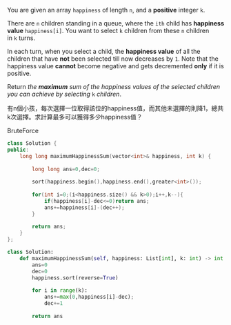 You are given an array `happiness` of length `n`, and a **positive** integer `k`.

There are `n` children standing in a queue, where the `ith` child has **happiness value** `happiness[i]`. You want to select `k` children from these `n` children in `k` turns.

In each turn, when you select a child, the **happiness value** of all the children that have **not** been selected till now decreases by `1`. Note that the happiness value **cannot** become negative and gets decremented **only** if it is positive.

Return _the **maximum** sum of the happiness values of the selected children you can achieve by selecting_ `k` _children_.

有n個小孩，每次選擇一位取得該位的happiness值，而其他未選擇的則降1，總共k次選擇。求計算最多可以獲得多少happiness值？

BruteForce

```cpp
class Solution {
public:
    long long maximumHappinessSum(vector<int>& happiness, int k) {
        
        long long ans=0,dec=0;
        
        sort(happiness.begin(),happiness.end(),greater<int>());
              
        for(int i=0;(i<happiness.size() && k>0);i++,k--){
            if(happiness[i]-dec<=0)return ans;
            ans+=happiness[i]-(dec++);
        }
        
        return ans;
    }   
};
```

```python
class Solution:
    def maximumHappinessSum(self, happiness: List[int], k: int) -> int:
        ans=0
        dec=0
        happiness.sort(reverse=True)
        
        for i in range(k):
            ans+=max(0,happiness[i]-dec);
            dec+=1
            
        return ans
```